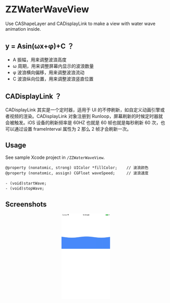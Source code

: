 # ZZWaterWaveView

Use CAShapeLayer and CADisplayLink to make a view with water wave animation inside.

## y = Asin(ωx+φ)+C ？
- A 振幅，用来调整波浪高度 
- ω 周期，用来调整屏幕内显示的波浪数量 
- φ 波浪横向偏移，用来调整波浪流动 
- C 波浪纵向位置，用来调整波浪竖直位置

## CADisplayLink ？

CADisplayLink 其实是一个定时器，适用于 UI 的不停刷新，如自定义动画引擎或者视频的渲染。CADisplayLink 对象注册到 Runloop，屏幕刷新的时候定时器就会被触发。iOS 设备的刷新频率是 60HZ 也就是 60 帧也就是每秒刷新 60 次，也可以通过设置 frameInterval 属性为 2 那么 2 帧才会刷新一次。 

## Usage

See sample Xcode project in `/ZZWaterWaveView`.

```
@property (nonatomic, strong) UIColor *fillColor;    // 波浪颜色
@property (nonatomic, assign) CGFloat waveSpeed;     // 波浪速度

- (void)startWave;
- (void)stopWave;
```

## Screenshots

<p align="center">
<img src="Screenshots/0.gif" width="30%">
</p>



